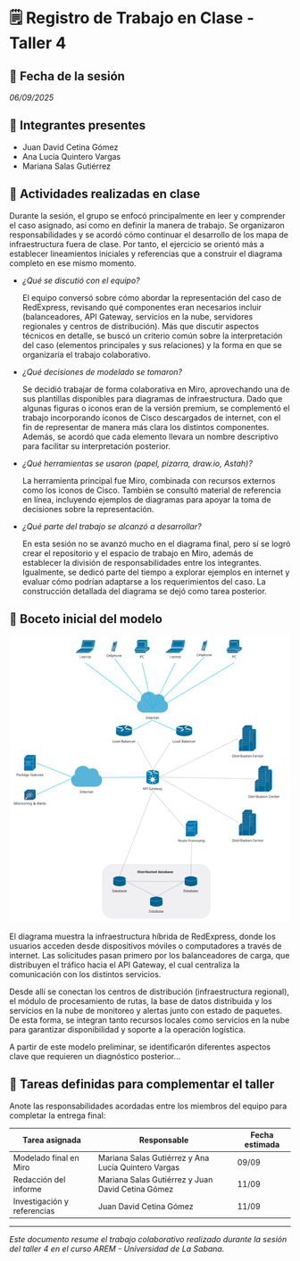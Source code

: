 # 🗒️ Registro de Trabajo en Clase - Taller 4

## 📆 Fecha de la sesión
_06/09/2025_

## 👥 Integrantes presentes
- Juan David Cetina Gómez
- Ana Lucía Quintero Vargas
- Mariana Salas Gutiérrez

## 🧠 Actividades realizadas en clase

Durante la sesión, el grupo se enfocó principalmente en leer y comprender el caso asignado, así como en definir la manera de trabajo. Se organizaron responsabilidades y se acordó cómo continuar el desarrollo de los mapa de infraestructura fuera de clase. Por tanto, el ejercicio se orientó más a establecer lineamientos iniciales y referencias que a construir el diagrama completo en ese mismo momento.

- *¿Qué se discutió con el equipo?*

  El equipo conversó sobre cómo abordar la representación del caso de RedExpress, revisando qué componentes eran necesarios incluir (balanceadores, API Gateway, servicios en la nube, servidores regionales y centros de distribución). Más que discutir aspectos técnicos en detalle, se buscó un criterio común sobre la interpretación del caso (elementos principales y sus relaciones) y la forma en que se organizaría el trabajo colaborativo.

- *¿Qué decisiones de modelado se tomaron?*

  Se decidió trabajar de forma colaborativa en Miro, aprovechando una de sus plantillas disponibles para diagramas de infraestructura. Dado que algunas figuras o iconos eran de la versión premium, se complementó el trabajo incorporando íconos de Cisco descargados de internet, con el fin de representar de manera más clara los distintos componentes. Además, se acordó que cada elemento llevara un nombre descriptivo para facilitar su interpretación posterior.
  
- *¿Qué herramientas se usaron (papel, pizarra, draw.io, Astah)?*
  
  La herramienta principal fue Miro, combinada con recursos externos como los iconos de Cisco. También se consultó material de referencia en línea, incluyendo ejemplos de diagramas para apoyar la toma de decisiones sobre la representación.
  
- *¿Qué parte del trabajo se alcanzó a desarrollar?*
  
  En esta sesión no se avanzó mucho en el diagrama final, pero sí se logró crear el repositorio y el espacio de trabajo en Miro, además de establecer la división de responsabilidades entre los integrantes. Igualmente, se dedicó parte del tiempo a explorar ejemplos en internet y evaluar cómo podrían adaptarse a los requerimientos del caso. La construcción detallada del diagrama se dejó como tarea posterior.

## 🧩 Boceto inicial del modelo

![Mapa lógico de la infraestructura RedExpress](./mapa-borrador.miro.png)

El diagrama muestra la infraestructura híbrida de RedExpress, donde los usuarios acceden desde dispositivos móviles o computadores a través de internet. Las solicitudes pasan primero por los balanceadores de carga, que distribuyen el tráfico hacia el API Gateway, el cual centraliza la comunicación con los distintos servicios.

Desde allí se conectan los centros de distribución (infraestructura regional), el módulo de procesamiento de rutas, la base de datos distribuida y los servicios en la nube de monitoreo y alertas junto con estado de paquetes. De esta forma, se integran tanto recursos locales como servicios en la nube para garantizar disponibilidad y soporte a la operación logística.

A partir de este modelo preliminar, se identificarón diferentes aspectos clave que requieren un diagnóstico posterior...

## 🔁 Tareas definidas para complementar el taller

Anote las responsabilidades acordadas entre los miembros del equipo para completar la entrega final:

| Tarea asignada | Responsable | Fecha estimada |
|----------------|-------------|----------------|
| Modelado final en Miro | Mariana Salas Gutiérrez y Ana Lucía Quintero Vargas | 09/09 |
| Redacción del informe     | Mariana Salas Gutiérrez y Juan David Cetina Gómez | 11/09 |
| Investigación y referencias | Juan David Cetina Gómez | 11/09 |

---

_Este documento resume el trabajo colaborativo realizado durante la sesión del taller 4 en el curso AREM - Universidad de La Sabana._
